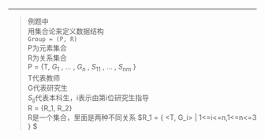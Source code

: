 ---
>例题中  
>用集合论来定义数据结构  
>`Group = (P, R)`   
>P为元素集合  
>R为关系集合  
>P = {T, $G_1$ , ... , $G_n$ , $S_{11}$ , ... , $S_{nm}$ }  
>T代表教师  
>G代表研究生  
>$S_{ij}$代表本科生，i表示由第i位研究生指导  
>R = {R_1, R_2}  
>R是一个集合，里面是两种不同关系
>$R_1 = \{ <T, G_i> | 1<=i<=n,1<=n<=3 \} $
>
